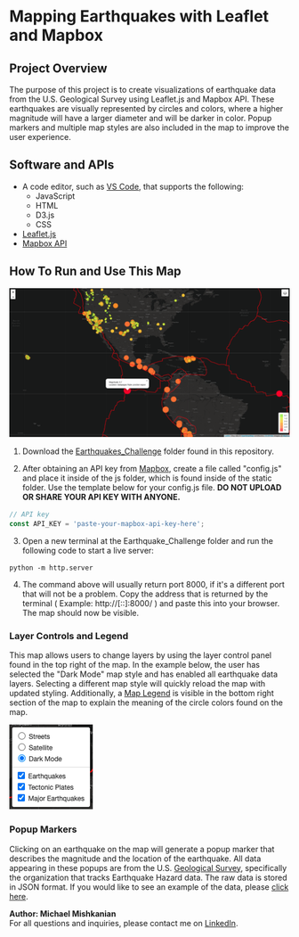 # Mapping Earthquakes with Leaflet and Mapbox

## Project Overview
The purpose of this project is to create visualizations of earthquake data from the U.S. Geological Survey using Leaflet.js and Mapbox API. These earthquakes are visually represented by circles and colors, where a higher magnitude will have a larger diameter and will be darker in color. Popup markers and multiple map styles are also included in the map to improve the user experience.

## Software and APIs

- A code editor, such as [VS Code](https://code.visualstudio.com/), that supports the following:
  - JavaScript
  - HTML
  - D3.js
  - CSS
- [Leaflet.js](https://leafletjs.com/)
- [Mapbox API](https://www.mapbox.com/) 

## How To Run and Use This Map

![completed_project](https://github.com/Mishkanian/Mapping_Earthquakes/blob/main/README_images/completed_mapbox.png)  

1. Download the [Earthquakes_Challenge](https://github.com/Mishkanian/Mapping_Earthquakes/tree/main/Earthquakes_Challenge) folder found in this repository.

2. After obtaining an API key from [Mapbox](https://www.mapbox.com/), create a file called "config.js" and place it inside of the js folder, which is found inside of the static folder. Use the template below for your config.js file. **DO NOT UPLOAD OR SHARE YOUR API KEY WITH ANYONE.**
 ```javascript
// API key
const API_KEY = 'paste-your-mapbox-api-key-here';
 ```
3. Open a new terminal at the Earthquake_Challenge folder and run the following code to start a live server:
```terminal
python -m http.server
```
4. The command above will usually return port 8000, if it's a different port that will not be a problem. Copy the address that is returned by the terminal ( Example: http://[::]:8000/ ) and paste this into your browser. The map should now be visible.

### Layer Controls and Legend

This map allows users to change layers by using the layer control panel found in the top right of the map. In the example below, the user has selected the "Dark Mode" map style and has enabled all earthquake data layers. Selecting a different map style will quickly reload the map with updated styling. Additionally, a [Map Legend](https://github.com/Mishkanian/Mapping_Earthquakes/blob/main/README_images/map_legend.png) is visible in the bottom right section of the map to explain the meaning of the circle colors found on the map.  

![layer_controls](https://github.com/Mishkanian/Mapping_Earthquakes/blob/main/README_images/layer_controls.png)  

### Popup Markers

Clicking on an earthquake on the map will generate a popup marker that describes the magnitude and the location of the earthquake. All data appearing in these popups are from the U.S. [Geological Survey](https://www.usgs.gov/natural-hazards/earthquake-hazards/earthquakes), specifically the organization that tracks Earthquake Hazard data. The raw data is stored in JSON format. If you would like to see an example of the data, please [click here](https://earthquake.usgs.gov/earthquakes/feed/v1.0/summary/4.5_week.geojson).

**Author: Michael Mishkanian**  
For all questions and inquiries, please contact me on [LinkedIn](https://www.linkedin.com/in/michaelmishkanian/).
